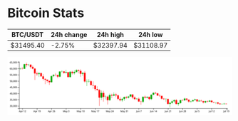# Bitcoin Stats

BTC/USDT|24h change|24h high|24h low|
|---|---|---|---|
|$31495.40|-2.75%|$32397.94|$31108.97|

<img src="./chart.svg">
